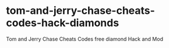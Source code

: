 # tom-and-jerry-chase-cheats-codes-hack-diamonds
Tom and Jerry Chase Cheats Codes free diamond Hack and Mod
